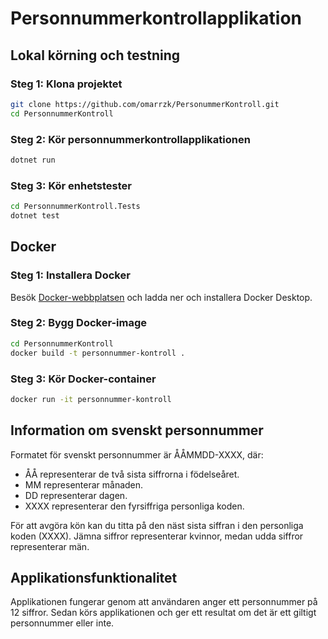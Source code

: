 # Personnummerkontrollapplikation

## Lokal körning och testning

### Steg 1: Klona projektet
```bash
git clone https://github.com/omarrzk/PersonummerKontroll.git
cd PersonnummerKontroll
```

### Steg 2: Kör personnummerkontrollapplikationen
```bash
dotnet run
```

### Steg 3: Kör enhetstester
```bash
cd PersonnummerKontroll.Tests
dotnet test
```

## Docker

### Steg 1: Installera Docker
Besök [Docker-webbplatsen](https://www.docker.com/products/docker-desktop) och ladda ner och installera Docker Desktop.

### Steg 2: Bygg Docker-image
```bash
cd PersonnummerKontroll
docker build -t personnummer-kontroll .
```

### Steg 3: Kör Docker-container
```bash
docker run -it personnummer-kontroll
```

## Information om svenskt personnummer

Formatet för svenskt personnummer är ÅÅMMDD-XXXX, där:
- ÅÅ representerar de två sista siffrorna i födelseåret.
- MM representerar månaden.
- DD representerar dagen.
- XXXX representerar den fyrsiffriga personliga koden.

För att avgöra kön kan du titta på den näst sista siffran i den personliga koden (XXXX). Jämna siffror representerar kvinnor, medan udda siffror representerar män.

## Applikationsfunktionalitet

Applikationen fungerar genom att användaren anger ett personnummer på 12 siffror. Sedan körs applikationen och ger ett resultat om det är ett giltigt personnummer eller inte.
